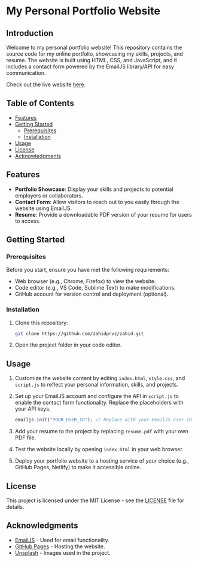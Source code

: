 # My Personal Portfolio Website


## Introduction

Welcome to my personal portfolio website! This repository contains the source code for my online portfolio, showcasing my skills, projects, and resume. The website is built using HTML, CSS, and JavaScript, and it includes a contact form powered by the EmailJS library/API for easy communication.

Check out the live website [here](https://zahidprvz.github.io/zahid/).

## Table of Contents

- [Features](#features)
- [Getting Started](#getting-started)
  - [Prerequisites](#prerequisites)
  - [Installation](#installation)
- [Usage](#usage)
- [License](#license)
- [Acknowledgments](#acknowledgments)

## Features

- **Portfolio Showcase**: Display your skills and projects to potential employers or collaborators.
- **Contact Form**: Allow visitors to reach out to you easily through the website using EmailJS.
- **Resume**: Provide a downloadable PDF version of your resume for users to access.

## Getting Started

### Prerequisites

Before you start, ensure you have met the following requirements:

- Web browser (e.g., Chrome, Firefox) to view the website.
- Code editor (e.g., VS Code, Sublime Text) to make modifications.
- GitHub account for version control and deployment (optional).

### Installation

1. Clone this repository:

   ```bash
   git clone https://github.com/zahidprvz/zahid.git
   ```

2. Open the project folder in your code editor.

## Usage

1. Customize the website content by editing `index.html`, `style.css`, and `script.js` to reflect your personal information, skills, and projects.

2. Set up your EmailJS account and configure the API in `script.js` to enable the contact form functionality. Replace the placeholders with your API keys.

   ```javascript
   emailjs.init("YOUR_USER_ID"); // Replace with your EmailJS user ID
   ```

3. Add your resume to the project by replacing `resume.pdf` with your own PDF file.

4. Test the website locally by opening `index.html` in your web browser.

5. Deploy your portfolio website to a hosting service of your choice (e.g., GitHub Pages, Netlify) to make it accessible online.

## License

This project is licensed under the MIT License - see the [LICENSE](LICENSE) file for details.

## Acknowledgments

- [EmailJS](https://www.emailjs.com/) - Used for email functionality.
- [GitHub Pages](https://pages.github.com/) - Hosting the website.
- [Unsplash](https://unsplash.com/) - Images used in the project.
